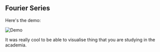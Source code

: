 ## Fourier Series

Here's the demo:




![Demo](https://user-images.githubusercontent.com/24816726/94373101-b5772e00-0120-11eb-90a7-69e6fe730eb6.gif)





It was really cool to be able to visualise thing that you are studying in the academia.
